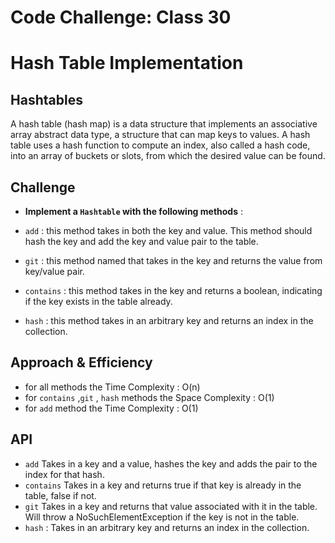 # Code Challenge: Class 30
# Hash Table Implementation

## Hashtables
 A hash table (hash map) is a data structure that implements an associative array abstract data type, a structure that can map keys to values. A hash table uses a hash function to compute an index, also called a hash code, into an array of buckets or slots, from which the desired value can be found.
## Challenge
- **Implement a `Hashtable` with the following methods** :

- `add` : this method takes in both the key and value. This method should hash the key and add the key and value pair to the table.
- `git` : this method named that takes in the key and returns the value from key/value pair.
- `contains` : this method takes in the key and returns a boolean, indicating if the key exists in the table already.
- `hash` : this method takes in an arbitrary key and returns an index in the collection.
## Approach & Efficiency

- for all methods the Time Complexity : O(n) 
- for `contains` ,`git` , `hash` methods the Space Complexity : O(1) 
- for `add` method the Time Complexity : O(1) 
## API
- `add`
Takes in a key and a value, hashes the key and adds the pair to the index for that hash. 
- `contains`
Takes in a key and returns true if that key is already in the table, false if not. 
- `git`
Takes in a key and returns that value associated with it in the table. Will throw a NoSuchElementException if the key is not in the table.
- `hash` : 
Takes in an arbitrary key and returns an index in the collection.